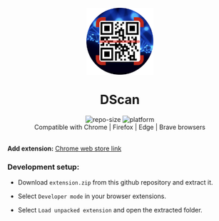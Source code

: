 <p align="center">
    <img align="center" src="/static/assets/logo.png" width="150" height"400"></img>
</p>

<h1 align="center">DScan</h1>

<div align="center">
    <img src="https://img.shields.io/github/repo-size/akhileshthite/dscan" alt="repo-size">
    <img src="https://img.shields.io/badge/Extension-DScan-green.svg" alt="platform">
</div>

<div align="center">
    Compatible with Chrome | Firefox | Edge | Brave browsers
</div><br>

**Add extension:** [Chrome web store link](https://chrome.google.com/webstore/detail/dscan-decentralized-qr-co/idpfgkgogjjgklefnkjdpghkifbjenap?utm_source=googleads&utm_medium=adgroup5&utm_campaign=adgroup5&utm_id=adgroup5)


### Development setup:

* Download `extension.zip` from this github repository and extract it.

* Select `Developer mode` in your browser extensions.

* Select `Load unpacked extension` and open the extracted folder.
